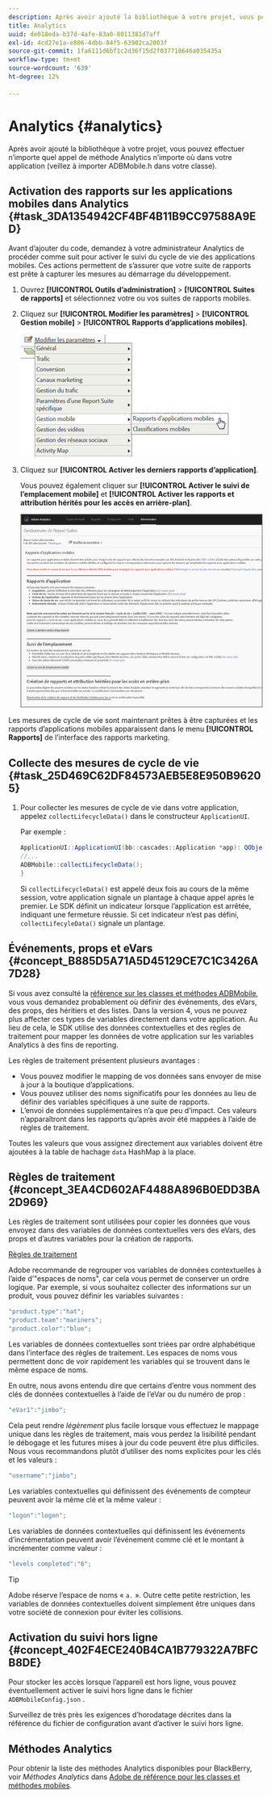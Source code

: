 ```yaml
---
description: Après avoir ajouté la bibliothèque à votre projet, vous pouvez effectuer n’importe quel appel de méthode Analytics n’importe où dans votre application (veillez à importer ADBMobile.h dans votre classe).
title: Analytics
uuid: de018eda-b37d-4afe-83a0-8011381d7aff
exl-id: 4cd27e1a-e806-4dbb-84f5-63902ca2003f
source-git-commit: 1fa6111d6bf1c2d36f15d2f037718646a035435a
workflow-type: tm+mt
source-wordcount: '639'
ht-degree: 12%

---
```


# Analytics {#analytics}

Après avoir ajouté la bibliothèque à votre projet, vous pouvez effectuer n’importe quel appel de méthode Analytics n’importe où dans votre application (veillez à importer ADBMobile.h dans votre classe).

## Activation des rapports sur les applications mobiles dans Analytics {#task_3DA1354942CF4BF4B11B9CC97588A9ED}

Avant d’ajouter du code, demandez à votre administrateur Analytics de procéder comme suit pour activer le suivi du cycle de vie des applications mobiles. Ces actions permettent de s’assurer que votre suite de rapports est prête à capturer les mesures au démarrage du développement.

1. Ouvrez **[!UICONTROL Outils d’administration]** > **[!UICONTROL Suites de rapports]** et sélectionnez votre ou vos suites de rapports mobiles.
1. Cliquez sur **[!UICONTROL Modifier les paramètres]** > **[!UICONTROL Gestion mobile]** > **[!UICONTROL Rapports d’applications mobiles]**.

   ![Paramètres mobiles](assets/mobile-settings.png)

1. Cliquez sur **[!UICONTROL Activer les derniers rapports d’application]**.

   Vous pouvez également cliquer sur **[!UICONTROL Activer le suivi de l’emplacement mobile]** et **[!UICONTROL Activer les rapports et attribution hérités pour les accès en arrière-plan]**.

   ![Activation du cycle de vie](assets/enable-lifecycle.png)

Les mesures de cycle de vie sont maintenant prêtes à être capturées et les rapports d’applications mobiles apparaissent dans le menu **[!UICONTROL Rapports]** de l’interface des rapports marketing.

## Collecte des mesures de cycle de vie {#task_25D469C62DF84573AEB5E8E950B96205}

1. Pour collecter les mesures de cycle de vie dans votre application, appelez `collectLifecycleData()` dans le constructeur `ApplicationUI`.

   Par exemple :

   ```java
   ApplicationUI::ApplicationUI(bb::cascades::Application *app): QObject(app) { 
   //... 
   ADBMobile::collectLifecycleData(); 
   } 
   ```

   Si `collectLifecycleData()` est appelé deux fois au cours de la même session, votre application signale un plantage à chaque appel après le premier. Le SDK définit un indicateur lorsque l’application est arrêtée, indiquant une fermeture réussie. Si cet indicateur n’est pas défini, `collectLifecyleData()` signale un plantage.

## Événements, props et eVars {#concept_B885D5A71A5D45129CE7C1C3426A7D28}

Si vous avez consulté la [référence sur les classes et méthodes ADBMobile](/help/blackberry/methods.md), vous vous demandez probablement où définir des événements, des eVars, des props, des héritiers et des listes. Dans la version 4, vous ne pouvez plus affecter ces types de variables directement dans votre application. Au lieu de cela, le SDK utilise des données contextuelles et des règles de traitement pour mapper les données de votre application sur les variables Analytics à des fins de reporting.

Les règles de traitement présentent plusieurs avantages :

* Vous pouvez modifier le mapping de vos données sans envoyer de mise à jour à la boutique d’applications.
* Vous pouvez utiliser des noms significatifs pour les données au lieu de définir des variables spécifiques à une suite de rapports.
* L’envoi de données supplémentaires n’a que peu d’impact. Ces valeurs n’apparaîtront dans les rapports qu’après avoir été mappées à l’aide de règles de traitement.

Toutes les valeurs que vous assignez directement aux variables doivent être ajoutées à la table de hachage `data` HashMap à la place.

## Règles de traitement {#concept_3EA4CD602AF4488A896B0EDD3BA2D969}

Les règles de traitement sont utilisées pour copier les données que vous envoyez dans des variables de données contextuelles vers des eVars, des props et d’autres variables pour la création de rapports.

[Règles de traitement](https://experienceleague.adobe.com/docs/analytics/admin/admin-tools/processing-rules/processing-rules.html)

Adobe recommande de regrouper vos variables de données contextuelles à l’aide d’&quot;espaces de noms&quot;, car cela vous permet de conserver un ordre logique. Par exemple, si vous souhaitez collecter des informations sur un produit, vous pouvez définir les variables suivantes :

```js
"product.type":"hat";
"product.team":"mariners";
"product.color":"blue";
```

Les variables de données contextuelles sont triées par ordre alphabétique dans l’interface des règles de traitement. Les espaces de noms vous permettent donc de voir rapidement les variables qui se trouvent dans le même espace de noms.

En outre, nous avons entendu dire que certains d’entre vous nomment des clés de données contextuelles à l’aide de l’eVar ou du numéro de prop :

```js
"eVar1":"jimbo";
```

Cela peut rendre *légèrement* plus facile lorsque vous effectuez le mappage unique dans les règles de traitement, mais vous perdez la lisibilité pendant le débogage et les futures mises à jour du code peuvent être plus difficiles. Nous vous recommandons plutôt d’utiliser des noms explicites pour les clés et les valeurs :

```js
"username":"jimbo";
```

Les variables contextuelles qui définissent des événements de compteur peuvent avoir la même clé et la même valeur :

```js
"logon":"logon";
```

Les variables de données contextuelles qui définissent les événements d’incrémentation peuvent avoir l’événement comme clé et le montant à incrémenter comme valeur :

```js
"levels completed":"6";
```

>[!TIP]
>
>Adobe réserve l’espace de noms « `a.` ». Outre cette petite restriction, les variables de données contextuelles doivent simplement être uniques dans votre société de connexion pour éviter les collisions.

## Activation du suivi hors ligne {#concept_402F4ECE240B4CA1B779322A7BFCB8DE}

Pour stocker les accès lorsque l’appareil est hors ligne, vous pouvez éventuellement activer le suivi hors ligne dans le fichier `ADBMobileConfig.json` .

Surveillez de très près les exigences d’horodatage décrites dans la référence du fichier de configuration avant d’activer le suivi hors ligne.

## Méthodes Analytics

Pour obtenir la liste des méthodes Analytics disponibles pour BlackBerry, voir *Méthodes Analytics* dans [Adobe de référence pour les classes et méthodes mobiles](/help/blackberry/methods.md).
